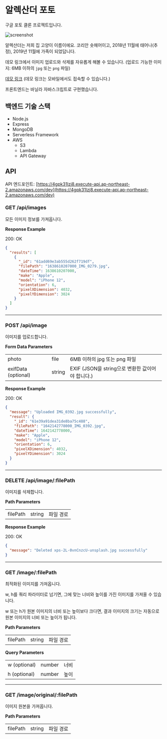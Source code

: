 # 알렉산더 포토

구글 포토 클론 프로젝트입니다.

![screenshot](https://user-images.githubusercontent.com/49304239/149685950-d93b57e6-9270-4b6f-9287-ff69f9ad0a2b.gif)

알렉산더는 저희 집 고양이 이름이에요. 코리안 숏헤어이고, 2018년 11월에 태어나(추정), 2019년 11월에 가족이 되었답니다.

데모 링크에서 이미지 업로드와 삭제를 자유롭게 해볼 수 있습니다. (업로드 가능한 이미지: 6MB 이하의 `jpg` 또는 `png` 파일)

[데모 링크](https://woochul2.github.io/alexander-photos/) (데모 링크는 모바일에서도 접속할 수 있습니다.)

프론트엔드는 바닐라 자바스크립트로 구현했습니다.

## 백엔드 기술 스택

- Node.js
- Express
- MongoDB
- Serverless Framework
- AWS
  - S3
  - Lambda
  - API Gateway

## API

API 엔드포인트: [https://4gpk31lzj8.execute-api.ap-northeast-2.amazonaws.com/dev](https://4gpk31lzj8.execute-api.ap-northeast-2.amazonaws.com/dev)

### GET /api/images

모든 이미지 정보를 가져옵니다.

**Response Example**

200: OK

```json
{
  "results": [
    {
      "_id": "61add69e3ab555d262f719df",
      "filePath": "1638610207000_IMG_0279.jpg",
      "dateTime": 1638610207000,
      "make": "Apple",
      "model": "iPhone 12",
      "orientation": 6,
      "pixelXDimension": 4032,
      "pixelYDimension": 3024
    }
  ]
}
```

---

### POST /api/image

이미지를 업로드합니다.

**Form Data Parameters**

<table>
  <tbody>
    <tr>
      <td>photo</td>
      <td>file</td>
      <td>6MB 이하의 jpg 또는 png 파일</td>
    </tr>
    <tr>
      <td>exifData (optional)</td>
      <td>string</td>
      <td>EXIF (JSON을 string으로 변환한 값이어야 합니다.)</td>
    </tr>
  </tbody>
</table>

**Response Example**

200: OK

```json
{
  "message": "Uploaded IMG_0392.jpg successfully",
  "result": {
    "_id": "61e39a91dea31de8ba75c488",
    "filePath": "1642142778000_IMG_0392.jpg",
    "dateTime": 1642142778000,
    "make": "Apple",
    "model": "iPhone 12",
    "orientation": 6,
    "pixelXDimension": 4032,
    "pixelYDimension": 3024
  }
}
```

---

### DELETE /api/image/:filePath

이미지를 삭제합니다.

**Path Parameters**

<table>
  <tbody>
    <tr>
      <td>filePath</td>
      <td>string</td>
      <td>파일 경로</td>
    </tr>
  </tbody>
</table>

**Response Example**

200: OK

```json
{
  "message": "Deleted xps-2L-0vnCnzcU-unsplash.jpg successfully"
}
```

---

### GET /image/:filePath

최적화된 이미지를 가져옵니다.

w, h를 쿼리 파라미터로 넘기면, 그에 맞는 너비와 높이를 가진 이미지를 가져올 수 있습니다.

w 또는 h가 원본 이미지의 너비 또는 높이보다 크다면, 결과 이미지의 크기는 자동으로 원본 이미지의 너비 또는 높이가 됩니다.

**Path Parameters**

<table>
  <tbody>
    <tr>
      <td>filePath</td>
      <td>string</td>
      <td>파일 경로</td>
    </tr>
  </tbody>
</table>

**Query Parameters**

<table>
  <tbody>
    <tr>
      <td>w (optional)</td>
      <td>number</td>
      <td>너비</td>
    </tr>
    <tr>
      <td>h (optional)</td>
      <td>number</td>
      <td>높이</td>
    </tr>
  </tbody>
</table>

---

### GET /image/original/:filePath

이미지 원본을 가져옵니다.

**Path Parameters**

<table>
  <tbody>
    <tr>
      <td>filePath</td>
      <td>string</td>
      <td>파일 경로</td>
    </tr>
  </tbody>
</table>
